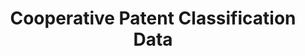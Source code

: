 ---
layout: default
bigquery: https://console.cloud.google.com/bigquery?p=patents-public-data&d=cpc&page=dataset
citation: '“Cooperative Patent Classification” by the EPO and USPTO, for public use. '
contributors: EPO, USPTO
cost: None
description: Cooperative Patent Classification Data contains the scheme and definitions
  of the Cooperative Patent Classification system for classifying patent documents.
  The CPC is the result of a partnership between the EPO and the USPTO in their joint
  effort to develop a common, internationally compatible classification system for
  technical documents, in particular patent publications, which will be used by both
  offices in the patent granting process
documentation: https://www.cooperativepatentclassification.org/cpcSchemeAndDefinitions
last_edit: 04/06/2022, 18:50:13
location: https://www.cooperativepatentclassification.org/index
maintained_by: USPTO, EPO
schema_fields:
- children
- date_revised
- ipcConcordant
- title_part
- additional_only
- glossary
- parents
- titleFull
- notAllocatable
- application_references
- limitingReferences
- child_groups
- residualReferences
- applicationReferences
- informativeReferences
- childGroups
- definition
- ipc_concordant
- synonyms
- sizeCache
- breakdownCode
- not_allocatable
- dateRevised
- symbol
- residual_references
- limiting_references
- informative_references
- status
- breakdown_code
- titlePart
- title_full
- level
shortname: cooperative_patent_classification
tags:
- patents
- science
title: Cooperative Patent Classification Data
uuid: 984374a7-16e9-4b35-9445-458daceb01bf
---